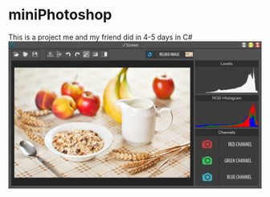 # miniPhotoshop
This is a project me and my friend did in 4-5 days in C# 
<img src="https://github.com/jajosheni/miniPhotoshop/blob/master/Untitled.jpg?raw=true">
